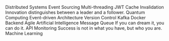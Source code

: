 Distributed Systems Event Sourcing Multi-threading JWT Cache Invalidation Innovation distinguishes between a leader and a follower. Quantum Computing Event-driven Architecture Version Control Kafka Docker Backend Agile Artificial Intelligence
Message Queue If you can dream it, you can do it. API Monitoring Success is not in what you have, but who you are. Machine Learning
